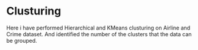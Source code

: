 # Clusturing

Here i have performed Hierarchical and KMeans clusturing on Airline and Crime dataset.
And identified the number of the clusters that the data can be grouped.
